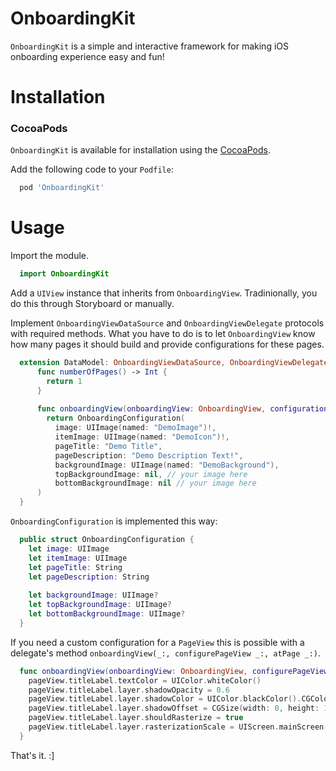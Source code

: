 # OnboardingKit
`OnboardingKit` is a simple and interactive framework for making iOS onboarding experience easy and fun!  

# Installation
### CocoaPods

`OnboardingKit` is available for installation using the [CocoaPods](https://cocoapods.org).

Add the following code to your `Podfile`:
```ruby
  pod 'OnboardingKit'
```

# Usage
Import the module. 

```swift 
  import OnboardingKit
```

Add a `UIView` instance that inherits from `OnboardingView`. Tradinionally, you do this through Storyboard or manually. 

Implement `OnboardingViewDataSource` and `OnboardingViewDelegate` protocols with required methods. What you have to do is to let `OnboardingView` know how many pages it should build and provide configurations for these pages. 

```swift
  extension DataModel: OnboardingViewDataSource, OnboardingViewDelegate {
      func numberOfPages() -> Int {
        return 1
      }
      
      func onboardingView(onboardingView: OnboardingView, configurationForPage page: Int) -> OnboardingConfiguration {
        return OnboardingConfiguration(
          image: UIImage(named: "DemoImage")!,
          itemImage: UIImage(named: "DemoIcon")!,
          pageTitle: "Demo Title",
          pageDescription: "Demo Description Text!",
          backgroundImage: UIImage(named: "DemoBackground"),
          topBackgroundImage: nil, // your image here
          bottomBackgroundImage: nil // your image here
      )
  }
```

`OnboardingConfiguration` is implemented this way:

```swift
  public struct OnboardingConfiguration {
    let image: UIImage
    let itemImage: UIImage
    let pageTitle: String
    let pageDescription: String
  
    let backgroundImage: UIImage?
    let topBackgroundImage: UIImage?
    let bottomBackgroundImage: UIImage?
  }
```

If you need a custom configuration for a `PageView` this is possible with a delegate's method `onboardingView(_:, configurePageView _:, atPage _:)`. 

```swift
  func onboardingView(onboardingView: OnboardingView, configurePageView pageView: PageView, atPage page: Int) {
    pageView.titleLabel.textColor = UIColor.whiteColor()
    pageView.titleLabel.layer.shadowOpacity = 0.6
    pageView.titleLabel.layer.shadowColor = UIColor.blackColor().CGColor
    pageView.titleLabel.layer.shadowOffset = CGSize(width: 0, height: 1)
    pageView.titleLabel.layer.shouldRasterize = true
    pageView.titleLabel.layer.rasterizationScale = UIScreen.mainScreen().scale
  }
```

That's it. :]
